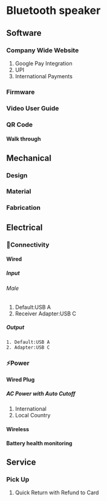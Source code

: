 # Bluetooth speaker

## Software
### Company Wide Website
1. Google Pay Integration 
2. UPI
3. International Payments
   
### Firmware

### Video User Guide
### QR Code 
#### Walk through


## Mechanical 
### Design
### Material
### Fabrication 


## Electrical
### 🔌Connectivity
#### Wired
##### Input
###### Male
1. Default:USB A 
2. Receiver Adapter:USB C
##### Output   
    1. Default:USB A 
    2. Adapter:USB C     
### ⚡Power
#### Wired Plug
##### AC Power with Auto Cutoff
1. International 
2. Local Country 

#### Wireless  
#### Battery health monitoring   

## Service
### Pick Up
1. Quick Return with Refund to Card 
 
